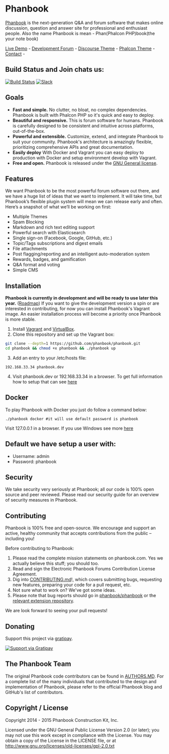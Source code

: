 # Phanbook

[Phanbook](http://phanbook.com) is the next-generation Q&A and forum software that makes online discussion, question and answer site for professional and enthusiast people. Also the name Phanbook is mean - Phan(Phalcon PHP)book(the your note book)

[Live Demo](http://phanbook.com) -
[Development Forum](http://meta.phanbook.com) -
[Discourse Theme](http://discourse.phanbook.com) -
[Phalcon Theme](http://meta.phanbook.com) -
[Contact](mailto:hello@phanbook.com) -

## Build Status and Join chats us:

[![Build Status](https://travis-ci.org/phanbook/phanbook.svg?branch=master)](https://travis-ci.org/phanbook/phanbook) [![Slack](https://img.shields.io/badge/slack-join%20chat%20%E2%86%92-brightgreen.svg?style=flat-square)](http://chat.phalcontip.com)

## Goals

- **Fast and simple.** No clutter, no bloat, no complex dependencies. Phanbook is built with Phalcon PHP so it's quick and easy to deploy. 
- **Beautiful and responsive.** This is forum software for humans. Phanbook is carefully designed to be consistent and intuitive across platforms, out-of-the-box.
- **Powerful and extensible.** Customize, extend, and integrate Phanbook to suit your community. Phanbook's architecture is amazingly flexible, prioritizing comprehensive APIs and great documentation.
- **Easily deploy** With Docker and Vagrant you can easy deploy to production with Docker and setup environment develop with Vagrant.
- **Free and open.** Phanbook is released under the [GNU General license](https://github.com/phanbook/phanbook/blob/master/LICENSE.txt).

## Features

We want Phanbook to be the most powerful forum software out there, and we have a huge list of ideas that we want to implement. It will take time, but Phanbook’s flexible plugin system will mean we can release early and often. Here’s a snapshot of what we’ll be working on first:

- Multiple Themes
- Spam Blocking
- Markdown and rich text editing support
- Powerful search with Elasticsearch
- Single sign-on (Facebook, Google, GitHub, etc.)
- Topic/Tags subscriptions and digest emails
- File attachments
- Post flagging/reporting and an intelligent auto-moderation system
- Rewards, badges, and gamification
- Q&A format and voting
- Simple CMS

## Installation

**Phanbook is currently in development and will be ready to use later this year.** ([Roadmap](http://phanbook.com/roadmap/)) If you want to give the development version a spin or are interested in contributing, for now you can install Phanbook's Vagrant image. An easier installation process will become a priority once Phanbook is more stable.

1. Install [Vagrant](https://www.vagrantup.com) and [VirtualBox](https://www.virtualbox.org).
2. Clone this repository and set up the Vagrant box:

  ```sh
  git clone --depth=1 https://github.com/phanbook/phanbook.git
  cd phanbook && chmod +x phanbook && ./phanbook up
  ```

3. Add an entry to your /etc/hosts file:

  ```192.168.33.34 phanbook.dev```

4. Visit phanbook.dev or 192.168.33.34 in a browser. To get full information how to setup that can see [here](https://github.com/phanbook/docs/blob/master/install.md)

## Docker
To play Phanbook with Docker you just do follow a command below:

```
./phanbook docker #it will use default password is phanbook
```
Visit 127.0.0.1 in a browser. If you use Windows see more [here](https://github.com/phanbook/docs/blob/master/install.md)

## Default we have setup a user with:
- Username: admin
- Password: phanbook

## Security

We take security very seriously at Phanbook; all our code is 100% open source and peer reviewed. Please read our security guide for an overview of security measures in Phanbook.

## Contributing

Phanbook is 100% free and open-source. We encourage and support an active, healthy community that accepts contributions from the public – including you!

Before contributing to Phanbook:

1. Please read the complete mission statements on phanbook.com. Yes we actually believe this stuff; you should too.
2. Read and sign the Electronic Phanbook Forums Contribution License Agreement.
3. Dig into [CONTRIBUTING.md](https://github.com/phanbook/phanbook/blob/master/docs/CONTRIBUTING.md)!, which covers submitting bugs, requesting new features, preparing your code for a pull request, etc.
4. Not sure what to work on? We've got some ideas.
5. Please note that bug reports should go in [phanbook/phanbook](https://github.com/phanbook/phanbook/issues) or the [relevant extension repository](https://github.com/phanbook).

We are look forward to seeing your pull requests!

## Donating

Support this project via [gratipay](http:://gratipay.com/hphanbook).

[![Support via Gratipay](https://cdn.rawgit.com/gratipay/gratipay-badge/2.3.0/dist/gratipay.png)](https://gratipay.com/phanbook)

## The Phanbook Team

The original Phanbook code contributors can be found in [AUTHORS.MD](https://github.com/phanbook/phanbook/blob/master/docs/AUTHORS.md). For a complete list of the many individuals that contributed to the design and implementation of Phanbook, please refer to the official Phanbook blog and GitHub's list of contributors.

## Copyright / License

Copyright 2014 - 2015 Phanbook Construction Kit, Inc.

Licensed under the GNU General Public License Version 2.0 (or later); you may not use this work except in compliance with the License. You may obtain a copy of the License in the LICENSE file, or at http://www.gnu.org/licenses/old-licenses/gpl-2.0.txt


